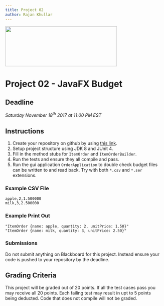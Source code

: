```yaml
---
title: Project 02
author: Rajan Khullar
---
```


<img src=http://www.nyit.edu/files/communications_and_marketing/DIGITAL_LOGO_NYIT_RGB_HORIZ.png width="356" height="127" />

<br>

# Project 02 - JavaFX Budget

## Deadline
*Saturday November 18<sup>th</sup> 2017 at 11:00 PM EST*

## Instructions

1. Create your repository on github by using [this link][github-link].
2. Setup project structure using JDK 8 and JUnit 4.
2. Fill in the method stubs for ```ItemOrder``` and ```ItemOrderBuilder```.
3. Run the tests and ensure they all compile and pass.
4. Run the gui application ```OrderApplication``` to double check budget files can be written to and read back. Try with both ```*.csv``` and ```*.ser``` extensions.

### Example CSV File
```
apple,2,1.500000
milk,3,2.500000
```

### Example Print Out
```
"ItemOrder {name: apple, quantity: 2, unitPrice: 1.50}"
"ItemOrder {name: milk, quantity: 3, unitPrice: 2.50}"
```

### Submissions
Do not submit anything on Blackboard for this project. Instead ensure your code is pushed to your repository by the deadline.

## Grading Criteria

This project will be graded out of 20 points. If all the test cases pass you may receive all 20 points. Each failing test may result in upt to 5 points being deducted. Code that does not compile will not be graded.

[github-link]: https://classroom.github.com/
